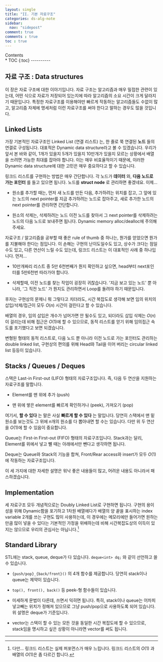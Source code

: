 ```yaml
---
layout: single
title: "II. 기본 자료구조"
categories: ds-alg-note
sidebar:
  nav: "sidepost"
comment: true
comments : true
toc : true
---
```

<div id="toc">
Contents
</div>
* TOC
{:toc}
----------

## 자료 구조 : Data structures

이 장은 자료 구조에 대한 이야기입니다. 자료 구조는 알고리즘과 매우
밀접한 관련이 있는데, 어떤 식으로 자료가 저장되어 있는지에 따라
알고리즘의 소요 시간이 크게 달라지기 때문입니다. 특정한 자료구조를
이용해야만 빠르게 작동하는 알고리즘들도 수없이 많고, 알고리즘 자체에
명세처럼 이런 자료구조를 써야 한다고 말하는 경우도 많을 것입니다.

## Linked Lists

가장 기본적인 자료구조인 Linked List (연결 리스트) 는, 한 줄로 쭉 연결된
**노드** 들의 연결로 구성됩니다. 대표적은 Dynamic data structure라고 볼
수 있겠습니다. 우리가 앞서 본 바와 같이, 1개가 있을지 5개가 있을지
10만개가 있을지 모르는 상황에서 배열을 쓰려면 가능한 최대를 잡아야
합니다. 이는 매우 비효율적이기 때문에, 이러한 Dynamic data structure에
대한 고민은 매우 중요하다고 할 수 있습니다.

링크드 리스트를 구현하는 방법은 매우 간단합니다. 각 노드가 **데이터**
와, **다음 노드로 가는 포인터** 를 들고 있으면 됩니다. 노드를 **struct
node** 로 관리하면 좋겠네요. 이제\...

-   원소를 추가할 때는, 먼저 새 노드를 만든 다음, 추가하려는 위치를
    잡고, 그 앞에 있는 노드의 next pointer를 지금 추가하려는 노드로
    잡아주고, 새로 추가한 노드의 next pointer를 관리하면 간단합니다.

-   원소의 삭제는, 삭제하려는 노드 이전 노드를 찾아서 그 next pointer를
    삭제하려는 노드의 다음 노드로 보내주면 됩니다. Dynamic memory
    alloc/dealloc에 주의해 주세요.

자료구조 / 알고리즘을 공부할 때 좋은 rule of thumb 중 하나는, 뭔가를
얻었으면 뭔가를 지불해야 한다는 점입니다. 이 손해는 구현의 난이도일수도
있고, 상수가 크다는 점일 수도 있고, 다른 연산이 느릴 수도 있는데, 링크드
리스트는 이 대표적인 사례 중 하나입니다. 먼저\...

-   10만개짜리 리스트 중 5만 6천번째가 뭔지 확인하고 싶으면, head부터
    next포인터를 5만6천번 따라가야 합니다.

-   삭제할때, 이전 노드를 찾는 작업이 굉장히 귀찮습니다. '지금 보고 있는
    노드' 뿐 아니라, '그 직전 노드' 가 뭔지도 관리하면서 Loop를 돌려야
    하기 때문입니다.

후자는 구현상의 문제니 뭐 그렇다고 치더라도, 시간 복잡도로 생각해 보면
임의 위치의 삽입/삭제/접근이 모두 $O(n)$ 시간이 걸린다고 할 수 있습니다.

배열의 경우, 임의 삽입은 개수가 넘어가면 안 될수도 있고, 되더라도 삽입
삭제는 $O(n)$이 걸리는데 비해 접근은 $O(1)$에 할 수 있으므로, 동적
리스트를 얻기 위해 임의접근 속도를 포기했다고 보면 되겠습니다.

변형된 형태의 동적 리스트로, 다음 노드 뿐 아니라 이전 노드로 가는
포인터도 관리하는 double linked list, 구현상의 편의를 위해 Head와 Tail을
이어 버리는 circular linked list 등등이 있습니다.

## Stacks / Queues / Deques

스택은 Last-in First-out (LIFO) 형태의 자료구조입니다. 즉, 다음 두
연산을 지원하는 자료구조를 말합니다.

-   Element를 맨 위에 추가 (push)

-   맨 위에 쌓은 element를 빠르게 확인하거나 (peek), 가져오기 (pop)

여기서, **할 수 있다** 는 말은 사실 **빠르게 할 수 있다** 는 말입니다.
당연히 스택에서 맨 밑 원소를 보는것도 그 위에 $n$개의 원소를 다 뽑아내면
할 수는 있습니다. 다만 위 두 연산을 $O(1)$에 할 수 있음이 중요합니다.

Queue는 First-in First-out (FIFO) 형태의 자료구조입니다. Stack과는 달리,
Element를 위에서 넣고 뺄 때는 아래에서만 뺀다고 생각하면 됩니다.

Deque는 Queue와 Stack의 기능을 합쳐, Front/Rear access와 insert가 모두
$O(1)$에 작동하는 자료구조입니다.

이 세 가지에 대한 자세한 설명은 워낙 좋은 내용들이 많고, 어려운 내용도 아니라서 패스하겠습니다. 

## Implementation

세 자료구조 모두 개념적으로는 Doubly Linked List로 구현하면 됩니다.
구현의 용이성을 위해 Dynamic함을 포기하고 1차원 배열에다가 배열의 양
끝을 표시하는 index variable 2개를 쓰는 구현도 많이 사용하는데, 이
경우에는 메모리에만 들어가면 원하는 만큼 많이 넣을 수 있다는 기본적인
가정을 위배하는데 비해 시간복잡도상의 이득이 있지는 않으므로 우리의
관심사는 아닙니다.[^1]

## Standard Library

STL에는 stack, queue, deque가 다 있습니다. `deque<int> dq;` 와 같이
선언하고 쓸 수 있습니다.

-   `{push/pop}_{back/front}()` 의 4개 함수를 제공합니다. 당연히
    stack이나 queue는 제약이 있습니다.

-   `top(), front(), back()` 등 peek-형 함수들이 있습니다.

-   미세하게 문법이 다른데, 쓰면서 익히면 됩니다. 특히, stack이나
    queue는 어차피 넣고빼는 위치가 정해져 있으므로 그냥 push/pop으로
    사용하도록 되어 있습니다. 위 설명은 deque가 기준입니다.

-   vector는 스택이 할 수 있는 모든 것을 동일한 시간 복잡도에 할 수
    있으므로, stack임을 명시하고 싶은 상황이 아니라면 vector를 써도
    됩니다.

------

[^1]: 다만\... 링크드 리스트는 실제 퍼포먼스가 매우 느립니다. 링크드
    리스트의 $O(1)$ 과 배열의 $O(1)$은 좀 다르긴 합니다.
